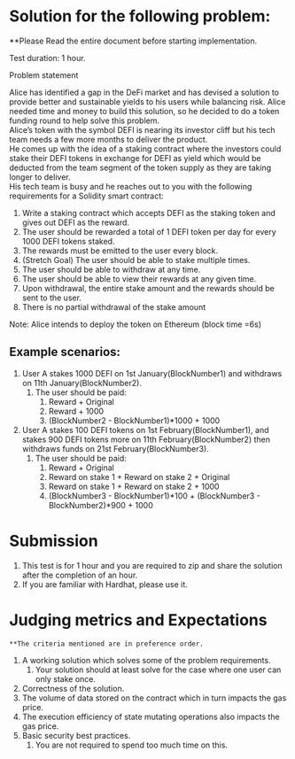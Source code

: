 # Solution for the following problem:

\*\*Please Read the entire document before starting implementation.

Test duration: 1 hour.

Problem statement

Alice has identified a gap in the DeFi market and has devised a solution to provide better and sustainable yields to his users while balancing risk. Alice needed time and money to build this solution, so he decided to do a token funding round to help solve this problem.  
Alice’s token with the symbol DEFI is nearing its investor cliff but his tech team needs a few more months to deliver the product.  
He comes up with the idea of a staking contract where the investors could stake their DEFI tokens in exchange for DEFI as yield which would be deducted from the team segment of the token supply as they are taking longer to deliver.  
His tech team is busy and he reaches out to you with the following requirements for a Solidity smart contract:

1. Write a staking contract which accepts DEFI as the staking token and gives out DEFI as
   the reward.
2. The user should be rewarded a total of 1 DEFI token per day for every 1000 DEFI tokens staked.
3. The rewards must be emitted to the user every block.
4. (Stretch Goal) The user should be able to stake multiple times.
5. The user should be able to withdraw at any time.
6. The user should be able to view their rewards at any given time.
7. Upon withdrawal, the entire stake amount and the rewards should be sent to the user.
8. There is no partial withdrawal of the stake amount

Note: Alice intends to deploy the token on Ethereum (block time =6s)

## Example scenarios:

1. User A stakes 1000 DEFI on 1st January(BlockNumber1) and withdraws on 11th January(BlockNumber2).
   1. The user should be paid:
      1. Reward + Original
      2. Reward + 1000
      3. (BlockNumber2 - BlockNumber1)\*1000 + 1000
2. User A stakes 100 DEFI tokens on 1st February(BlockNumber1), and stakes 900 DEFI tokens more on 11th February(BlockNumber2) then withdraws funds on 21st February(BlockNumber3).
   1. The user should be paid:
      1. Reward + Original
      2. Reward on stake 1 + Reward on stake 2 + Original
      3. Reward on stake 1 + Reward on stake 2 + 1000
      4. (BlockNumber3 - BlockNumber1)*100 + (BlockNumber3 - BlockNumber2)*900 + 1000

# Submission

1. This test is for 1 hour and you are required to zip and share the solution after the completion of an hour.
2. If you are familiar with Hardhat, please use it.

# Judging metrics and Expectations

    **The criteria mentioned are in preference order.

1. A working solution which solves some of the problem requirements.
   1. Your solution should at least solve for the case where one user can only stake once.
2. Correctness of the solution.
3. The volume of data stored on the contract which in turn impacts the gas price.
4. The execution efficiency of state mutating operations also impacts the gas price.
5. Basic security best practices.
   1. You are not required to spend too much time on this.
